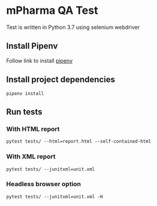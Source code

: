 # mPharma QA Test

Test is written in Python 3.7 using selenium webdriver

## Install Pipenv

Follow link to install [pipenv](https://pypi.org/project/pipenv/)


## Install project dependencies

    pipenv install


## Run tests

### With HTML report

    pytest tests/ --html=report.html --self-contained-html


### With XML report

    pytest tests/ --junitxml=unit.xml

### Headless browser option

    pytest tests/ --junitxml=unit.xml -H
